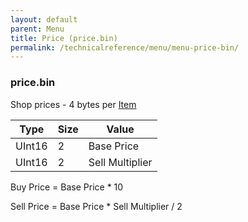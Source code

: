 ```yaml
---
layout: default
parent: Menu
title: Price (price.bin)
permalink: /technicalreference/menu/menu-price-bin/
---
```


### price.bin

Shop prices - 4 bytes per [Item]({{site.baseurl}}/FF8/TechnicalReference/Lists/item_list)

| Type   | Size | Value           |
|--------|------|-----------------|
| UInt16 | 2    | Base Price      |
| UInt16 | 2    | Sell Multiplier |

Buy Price = Base Price \* 10

Sell Price = Base Price \* Sell Multiplier / 2
